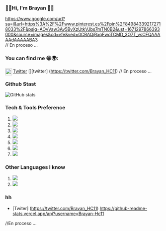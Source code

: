 ### 🎸🎶Hi, I'm Brayan 🤟🏴
https://www.google.com/url?sa=i&url=https%3A%2F%2Fwww.pinterest.es%2Fpin%2F849843392172718033%2F&psig=AOvVaw3Av5BvXzUtkVJbs7mTN0B2&ust=1671297866393000&source=images&cd=vfe&ved=0CBAQjRxqFwoTCMD_3O7T_vsCFQAAAAAdAAAAABA3  
// En proceso ...

###     You can find me 😁🌍:

<a href="https://twitter.com/Brayan_HC11">Twitter</a>
[<img align="left" alt="Brayan-Hc11 | Twitter" width="22px" src="https://cdn.jsdelivr.net/npm/simple-icons@v3/icons/twitter.svg" />][twitter]
(https://twitter.com/Brayan_HC11)
// En proceso ...

###     Github Stast
![GitHub stats](https://github-readme-stats.vercel.app/api?username=Brayan-Hc11&show_icons=true&hide_border=true)

### Tech & Tools Preference
<ol>

<li><img src = "https://img.shields.io/badge/-HTML5-E34F26?style=flat&logo=html5&logoColor=white"></li>
<li><img src="https://img.shields.io/badge/-JavaScript-eed718?style=flat&logo=javascript&logoColor=ffffff"></li>
<li><img src="https://img.shields.io/badge/-React-000000?style=flat&logo=react&logoColor=00c8ff"></li>
<li><img src="https://img.shields.io/badge/-MySQL-F29111?style=flat&logo=mysql&logoColor=FFFFFF"></li>
<li><img src="http://img.shields.io/badge/-Git-F1502F?style=flat&logo=git&logoColor=FFFFFF"></li>
<li><img src="http://img.shields.io/badge/-Github-000000?style=flat&logo=github&logoColor=FFFFFF"></li>
<li><img src="http://img.shields.io/badge/-VS%20Code-007ACC?style=flat&logo=visual%20studio%20code&logoColor=white"></li>
 
</ol>

###  Other Languages I know
<ol>

<li><img src = "https://img.shields.io/badge/-HTML5-E34F26?style=flat&logo=html5&logoColor=white"></li>
<li><img src="https://img.shields.io/badge/-Python-black?style=flat&logo=python&logoColor=white" ></li>

 </ol>
 
### hh
- [Twiter] (https://twitter.com/Brayan_HC11)
https://github-readme-stats.vercel.app/api?username=Brayan-Hc11

//En proceso ...
